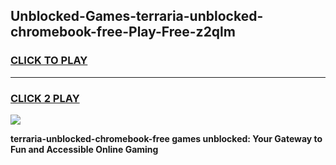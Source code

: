 
## Unblocked-Games-terraria-unblocked-chromebook-free-Play-Free-z2qlm
<h3>
<a href="https://premium76.site?title=terraria-unblocked-chromebook-free&ref=23A">CLICK TO PLAY</a></h3>
<hr>

<h3>
<a href="https://premium76.site?title=terraria-unblocked-chromebook-free&ref=23A">CLICK 2 PLAY</a>
  
</h3>

<a href="https://premium76.site?title=terraria-unblocked-chromebook-free&ref=23A"><img src="https://clearcache.store/games.png"></a>


**terraria-unblocked-chromebook-free games unblocked: Your Gateway to Fun and Accessible Online Gaming**
